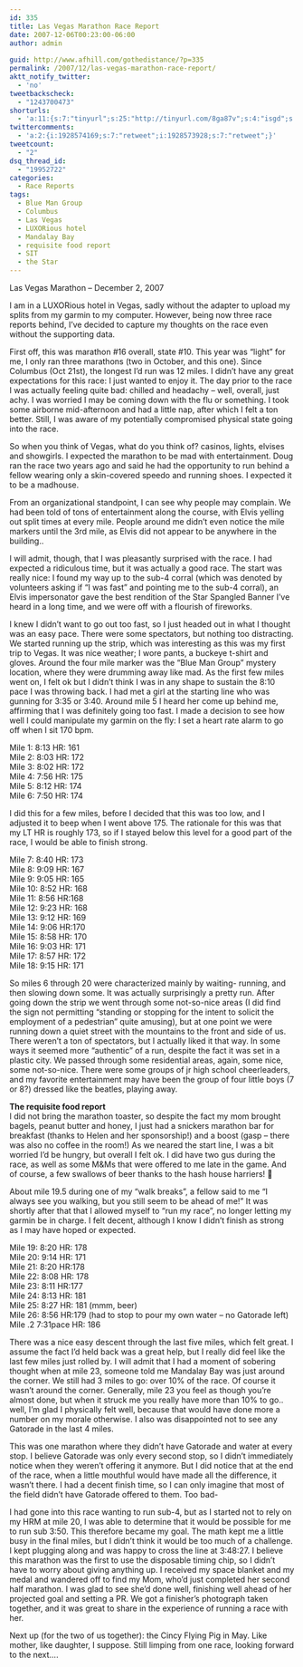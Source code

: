 ```yaml
---
id: 335
title: Las Vegas Marathon Race Report
date: 2007-12-06T00:23:00-06:00
author: admin
  
guid: http://www.afhill.com/gothedistance/?p=335
permalink: /2007/12/las-vegas-marathon-race-report/
aktt_notify_twitter:
  - 'no'
tweetbackscheck:
  - "1243700473"
shorturls:
  - 'a:11:{s:7:"tinyurl";s:25:"http://tinyurl.com/8ga87v";s:4:"isgd";s:17:"http://is.gd/ffUE";s:5:"bitly";s:20:"http://bit.ly/2n2YzN";s:5:"snipr";s:22:"http://snipr.com/9rrji";s:5:"snurl";s:22:"http://snurl.com/9rrji";s:7:"snipurl";s:24:"http://snipurl.com/9rrji";s:5:"adjix";s:207:"(10 Jan 2008 temporary restriction: API requires valid partnerID or partnerEmail key in request. Contact us if this affects you.) Invalid Adjix request. API documentation @ http://web.adjix.com/AdjixAPI.html";s:4:"advu";s:203:"(10 Jan 2008 temporary restriction: API requires valid partnerID or partnerEmail key in request. Contact us if this affects you.) Invalid Adjix request. API documentation @ http://web.ad.vu/AdjixAPI.html";s:4:"zima";s:19:"http://zi.ma/2c7033";s:4:"trim";s:17:"http://tr.im/4l6w";s:9:"permalink";s:75:"http://www.afhill.com/gothedistance/2007/12/las-vegas-marathon-race-report/";}'
twittercomments:
  - 'a:2:{i:1928574169;s:7:"retweet";i:1928573928;s:7:"retweet";}'
tweetcount:
  - "2"
dsq_thread_id:
  - "19952722"
categories:
  - Race Reports
tags:
  - Blue Man Group
  - Columbus
  - Las Vegas
  - LUXORious hotel
  - Mandalay Bay
  - requisite food report
  - SIT
  - the Star
---
```

Las Vegas Marathon – December 2, 2007

I am in a LUXORious hotel in Vegas, sadly without the adapter to upload my splits from my garmin to my computer. However, being now three race reports behind, I’ve decided to capture my thoughts on the race even without the supporting data.

First off, this was marathon #16 overall, state #10. This year was “light” for me, I only ran three marathons (two in October, and this one). Since Columbus (Oct 21st), the longest I’d run was 12 miles. I didn’t have any great expectations for this race: I just wanted to enjoy it. The day prior to the race I was actually feeling quite bad: chilled and headachy – well, overall, just achy. I was worried I may be coming down with the flu or something. I took some airborne mid-afternoon and had a little nap, after which I felt a ton better. Still, I was aware of my potentially compromised physical state going into the race. 

So when you think of Vegas, what do you think of? casinos, lights, elvises and showgirls. I expected the marathon to be mad with entertainment. Doug ran the race two years ago and said he had the opportunity to run behind a fellow wearing only a skin-covered speedo and running shoes. I expected it to be a madhouse.

From an organizational standpoint, I can see why people may complain. We had been told of tons of entertainment along the course, with Elvis yelling out split times at every mile. People around me didn’t even notice the mile markers until the 3rd mile, as Elvis did not appear to be anywhere in the building..

I will admit, though, that I was pleasantly surprised with the race. I had expected a ridiculous time, but it was actually a good race. The start was really nice: I found my way up to the sub-4 corral (which was denoted by volunteers asking if “I was fast” and pointing me to the sub-4 corral), an Elvis impersonator gave the best rendition of the Star Spangled Banner I’ve heard in a long time, and we were off with a flourish of fireworks. 

I knew I didn’t want to go out too fast, so I just headed out in what I thought was an easy pace. There were some spectators, but nothing too distracting. We started running up the strip, which was interesting as this was my first trip to Vegas. It was nice weather; I wore pants, a buckeye t-shirt and gloves. Around the four mile marker was the “Blue Man Group” mystery location, where they were drumming away like mad. As the first few miles went on, I felt ok but I didn’t think I was in any shape to sustain the 8:10 pace I was throwing back. I had met a girl at the starting line who was gunning for 3:35 or 3:40. Around mile 5 I heard her come up behind me, affirming that I was definitely going too fast. I made a decision to see how well I could manipulate my garmin on the fly: I set a heart rate alarm to go off when I sit 170 bpm.

Mile 1: 8:13 HR: 161  
Mile 2: 8:03 HR: 172  
Mile 3: 8:02 HR: 172  
Mile 4: 7:56 HR: 175  
Mile 5: 8:12 HR: 174  
Mile 6: 7:50 HR: 174

I did this for a few miles, before I decided that this was too low, and I adjusted it to beep when I went above 175. The rationale for this was that my LT HR is roughly 173, so if I stayed below this level for a good part of the race, I would be able to finish strong. 

Mile 7: 8:40 HR: 173  
Mile 8: 9:09 HR: 167  
Mile 9: 9:05 HR: 165  
Mile 10: 8:52 HR: 168  
Mile 11: 8:56 HR:168  
Mile 12: 9:23 HR: 168  
Mile 13: 9:12 HR: 169  
Mile 14: 9:06 HR:170  
Mile 15: 8:58 HR: 170  
Mile 16: 9:03 HR: 171  
Mile 17: 8:57 HR: 172  
Mile 18: 9:15 HR: 171

So miles 6 through 20 were characterized mainly by waiting- running, and then slowing down some. It was actually surprisingly a pretty run. After going down the strip we went through some not-so-nice areas (I did find the sign not permitting “standing or stopping for the intent to solicit the employment of a pedestrian” quite amusing), but at one point we were running down a quiet street with the mountains to the front and side of us. There weren’t a ton of spectators, but I actually liked it that way. In some ways it seemed more “authentic” of a run, despite the fact it was set in a plastic city. We passed through some residential areas, again, some nice, some not-so-nice. There were some groups of jr high school cheerleaders, and my favorite entertainment may have been the group of four little boys (7 or 8?) dressed like the beatles, playing away. 

**The requisite food report**  
I did not bring the marathon toaster, so despite the fact my mom brought bagels, peanut butter and honey, I just had a snickers marathon bar for breakfast (thanks to Helen and her sponsorship!) and a boost (gasp – there was also no coffee in the room!) As we neared the start line, I was a bit worried I’d be hungry, but overall I felt ok. I did have two gus during the race, as well as some M&Ms that were offered to me late in the game. And of course, a few swallows of beer thanks to the hash house harriers! 🙂 

About mile 19.5 during one of my “walk breaks”, a fellow said to me “I always see you walking, but you still seem to be ahead of me!” It was shortly after that that I allowed myself to “run my race”, no longer letting my garmin be in charge. I felt decent, although I know I didn’t finish as strong as I may have hoped or expected.

Mile 19: 8:20 HR: 178  
Mile 20: 9:14 HR: 171  
Mile 21: 8:20 HR:178  
Mile 22: 8:08 HR: 178  
Mile 23: 8:11 HR:177  
Mile 24: 8:13 HR: 181  
Mile 25: 8:27 HR: 181 (mmm, beer)  
Mile 26: 8:56 HR:179 (had to stop to pour my own water – no Gatorade left)  
Mile .2 7:31pace HR: 186

There was a nice easy descent through the last five miles, which felt great. I assume the fact I’d held back was a great help, but I really did feel like the last few miles just rolled by. I will admit that I had a moment of sobering thought when at mile 23, someone told me Mandalay Bay was just around the corner. We still had 3 miles to go: over 10% of the race. Of course it wasn’t around the corner. Generally, mile 23 you feel as though you’re almost done, but when it struck me you really have more than 10% to go.. well, I’m glad I physically felt well, because that would have done more a number on my morale otherwise. I also was disappointed not to see any Gatorade in the last 4 miles. 

This was one marathon where they didn’t have Gatorade and water at every stop. I believe Gatorade was only every second stop, so I didn’t immediately notice when they weren’t offering it anymore. But I did notice that at the end of the race, when a little mouthful would have made all the difference, it wasn’t there. I had a decent finish time, so I can only imagine that most of the field didn’t have Gatorade offered to them. Too bad-

I had gone into this race wanting to run sub-4, but as I started not to rely on my HRM at mile 20, I was able to determine that it would be possible for me to run sub 3:50. This therefore became my goal. The math kept me a little busy in the final miles, but I didn’t think it would be too much of a challenge. I kept plugging along and was happy to cross the line at 3:48:27. I believe this marathon was the first to use the disposable timing chip, so I didn’t have to worry about giving anything up. I received my space blanket and my medal and wandered off to find my Mom, who’d just completed her second half marathon. I was glad to see she’d done well, finishing well ahead of her projected goal and setting a PR. We got a finisher’s photograph taken together, and it was great to share in the experience of running a race with her.

Next up (for the two of us together): the Cincy Flying Pig in May. Like mother, like daughter, I suppose. Still limping from one race, looking forward to the next….